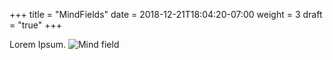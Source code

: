 +++
title = "MindFields"
date =  2018-12-21T18:04:20-07:00
weight = 3
draft = "true"
+++

Lorem Ipsum.
![Mind field](/img/Mindfield.png)